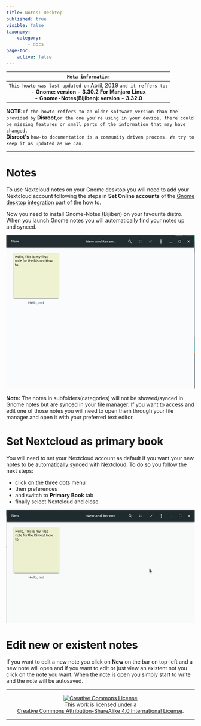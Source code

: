 ```yaml
---
title: Notes: Desktop
published: true
visible: false
taxonomy:
    category:
        - docs
page-toc:
    active: false
---
```

|```Meta information```|
|:--:|
|```This howto was last updated on``` April, 2019 ```and it reffers to:```<br>**- Gnome: version - 3.30.2 For Manjaro Linux**<br>**- Gnome-Notes(Bijiben): version - 3.32.0**|

**NOTE:**```If the howto reffers to an older software version than the provided by``` **Disroot**,```or the one you're using in your device, there could be missing features or small parts of the information that may have changed.```<br> **Disroot's** ```how-to documentation is a community driven procces. We try to keep it as updated as we can.```

---

# Notes

To use Nextcloud notes on your Gnome desktop you will need to add your Nextcloud account following the steps in **Set Online accounts** of the [Gnome desktop integration](../../../clients/desktop/gnu-linux/gnome-desktop-integration) part of the how to.

Now you need to install Gnome-Notes (Bijiben) on your favourite distro. When you launch Gnome notes you will automatically find your notes up and synced.

![](en/gnome-notes1.png)

**Note:** The notes in subfolders(categories) will not be showed/synced in Gnome notes but are synced in your file manager.
If you want to access and edit one of those notes you will need to open them through your file manager and open it with your preferred text editor.

# Set Nextcloud as primary book

You will need to set your Nextcloud account as default if you want your new notes to be automatically synced with Nextcloud.
To do so you follow the next steps:
- click on the three dots menu
- then preferences
- and switch to **Primary Book** tab
- finally select Nextcloud and close.

![](en/gnome-notes.gif)

# Edit new or existent notes

If you want to edit a new note you click on **New** on the bar on top-left and a new note will open and if you want to edit or just view an existent not you click on the note you want.
When the note is open you simply start to write and the note will be autosaved.

---

 <center><a rel="license" href="http://creativecommons.org/licenses/by- sa/4.0/"><img alt="Creative Commons License" style="border-width:0" src="https://i.creativecommons.org/l/by-sa/4.0/88x31.png" /></a><br />This work is licensed under a <br><a rel="license" href="http://creativecommons.org/licenses/by-sa/4.0/">Creative Commons Attribution-ShareAlike 4.0 International License</a>.</center>

---
